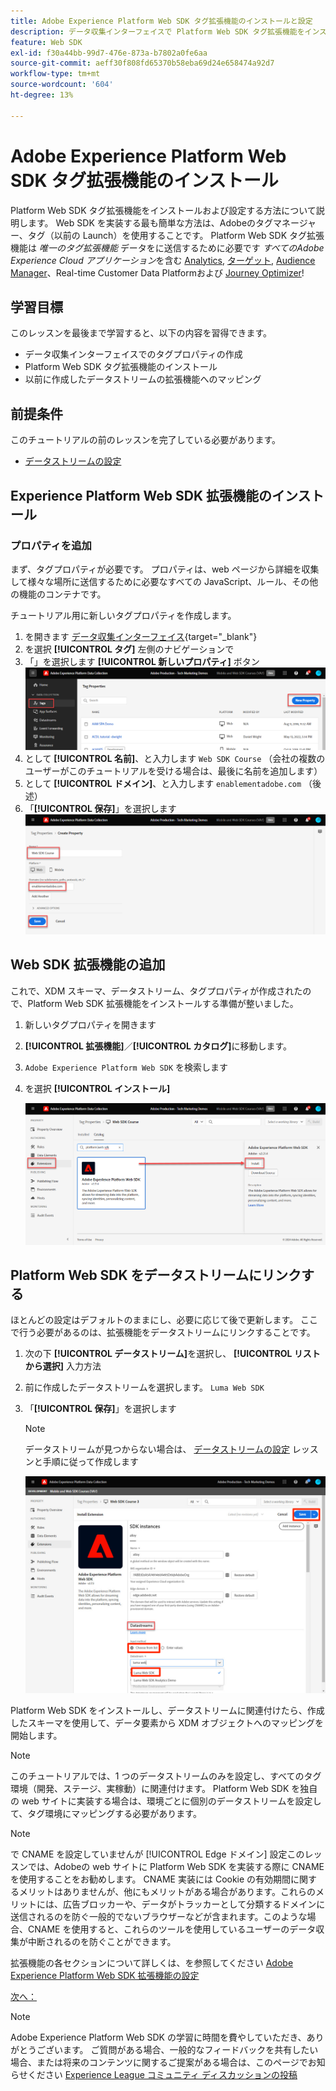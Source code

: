 ```yaml
---
title: Adobe Experience Platform Web SDK タグ拡張機能のインストールと設定
description: データ収集インターフェイスで Platform Web SDK タグ拡張機能をインストールして設定する方法を説明します。 このレッスンは、Web SDK を使用したAdobe Experience Cloudの実装チュートリアルの一部です。
feature: Web SDK
exl-id: f30a44bb-99d7-476e-873a-b7802a0fe6aa
source-git-commit: aeff30f808fd65370b58eba69d24e658474a92d7
workflow-type: tm+mt
source-wordcount: '604'
ht-degree: 13%

---
```


# Adobe Experience Platform Web SDK タグ拡張機能のインストール

Platform Web SDK タグ拡張機能をインストールおよび設定する方法について説明します。 Web SDK を実装する最も簡単な方法は、Adobeのタグマネージャー、タグ（以前の Launch）を使用することです。 Platform Web SDK タグ拡張機能は _唯一のタグ拡張機能_ データをに送信するために必要です _すべてのAdobe Experience Cloud アプリケーション_&#x200B;を含む [Analytics](setup-analytics.md), [ターゲット](setup-target.md), [Audience Manager](setup-audience-manager.md)、Real-time Customer Data Platformおよび [Journey Optimizer](setup-web-channel.md)!

## 学習目標

このレッスンを最後まで学習すると、以下の内容を習得できます。

* データ収集インターフェイスでのタグプロパティの作成
* Platform Web SDK タグ拡張機能のインストール
* 以前に作成したデータストリームの拡張機能へのマッピング

## 前提条件

このチュートリアルの前のレッスンを完了している必要があります。

* [データストリームの設定](configure-datastream.md)

## Experience Platform Web SDK 拡張機能のインストール

### プロパティを追加

まず、タグプロパティが必要です。 プロパティは、web ページから詳細を収集して様々な場所に送信するために必要なすべての JavaScript、ルール、その他の機能のコンテナです。

チュートリアル用に新しいタグプロパティを作成します。

1. を開きます [データ収集インターフェイス](https://launch.adobe.com/){target="_blank"}
1. を選択 **[!UICONTROL タグ]** 左側のナビゲーションで
1. 「」を選択します **[!UICONTROL 新しいプロパティ]** ボタン
   ![新しいプロパティを追加](assets/websdk-property-addNewProperty.png)
1. として **[!UICONTROL 名前]**、と入力します `Web SDK Course` （会社の複数のユーザーがこのチュートリアルを受ける場合は、最後に名前を追加します）
1. として **[!UICONTROL ドメイン]**、と入力します `enablementadobe.com` （後述）
1. 「**[!UICONTROL 保存]**」を選択します
   ![プロパティの詳細](assets/websdk-property-propertyDetails.png)

## Web SDK 拡張機能の追加

これで、XDM スキーマ、データストリーム、タグプロパティが作成されたので、Platform Web SDK 拡張機能をインストールする準備が整いました。

1. 新しいタグプロパティを開きます
1. **[!UICONTROL 拡張機能]**／**[!UICONTROL カタログ]**&#x200B;に移動します。
1. `Adobe Experience Platform Web SDK` を検索します
1. を選択 **[!UICONTROL インストール]**

   ![Web SDK 拡張機能のインストール](assets/extension-platform-web-sdk.png)


## Platform Web SDK をデータストリームにリンクする

ほとんどの設定はデフォルトのままにし、必要に応じて後で更新します。 ここで行う必要があるのは、拡張機能をデータストリームにリンクすることです。

1. 次の下 **[!UICONTROL データストリーム]**&#x200B;を選択し、 **[!UICONTROL リストから選択]** 入力方法
1. 前に作成したデータストリームを選択します。 `Luma Web SDK`
1. 「**[!UICONTROL 保存]**」を選択します

   >[!NOTE]
   >
   > データストリームが見つからない場合は、 [データストリームの設定](configure-datastream.md) レッスンと手順に従って作成します

   ![データストリームの選択](assets/extension-luma-web-sdk-datastream-extension.png)

Platform Web SDK をインストールし、データストリームに関連付けたら、作成したスキーマを使用して、データ要素から XDM オブジェクトへのマッピングを開始します。

>[!NOTE]
>
>このチュートリアルでは、1 つのデータストリームのみを設定し、すべてのタグ環境（開発、ステージ、実稼動）に関連付けます。 Platform Web SDK を独自の web サイトに実装する場合は、環境ごとに個別のデータストリームを設定して、タグ環境にマッピングする必要があります。

>[!NOTE]
>
>で CNAME を設定していませんが [!UICONTROL Edge ドメイン] 設定このレッスンでは、Adobeの web サイトに Platform Web SDK を実装する際に CNAME を使用することをお勧めします。 CNAME 実装には Cookie の有効期間に関するメリットはありませんが、他にもメリットがある場合があります。これらのメリットには、広告ブロッカーや、データがトラッカーとして分類するドメインに送信されるのを防ぐ一般的でないブラウザーなどが含まれます。このような場合、CNAME を使用すると、これらのツールを使用しているユーザーのデータ収集が中断されるのを防ぐことができます。

拡張機能の各セクションについて詳しくは、を参照してください [Adobe Experience Platform Web SDK 拡張機能の設定](https://experienceleague.adobe.com/en/docs/experience-platform/edge/extension/web-sdk-extension-configuration)



[次へ： ](create-data-elements.md)

>[!NOTE]
>
>Adobe Experience Platform Web SDK の学習に時間を費やしていただき、ありがとうございます。 ご質問がある場合、一般的なフィードバックを共有したい場合、または将来のコンテンツに関するご提案がある場合は、このページでお知らせください [Experience League コミュニティ ディスカッションの投稿](https://experienceleaguecommunities.adobe.com/t5/adobe-experience-platform-launch/tutorial-discussion-implement-adobe-experience-cloud-with-web/td-p/444996)
